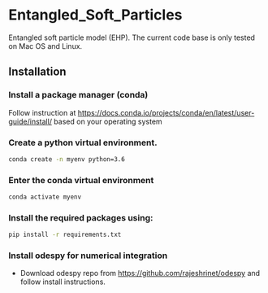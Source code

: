 # Entangled_Soft_Particles
Entangled soft particle model (EHP). The current code base is only tested on Mac OS and Linux.

## Installation

### Install a package manager (conda)
  Follow instruction at https://docs.conda.io/projects/conda/en/latest/user-guide/install/ based on your operating system
  
### Create a python virtual environment.
```bash
conda create -n myenv python=3.6
```
### Enter the conda virtual environment

```bash
conda activate myenv 
```
### Install the required packages using:

```bash
pip install -r requirements.txt
```
### Install odespy for numerical integration

- Download odespy repo from https://github.com/rajeshrinet/odespy and follow install instructions.

